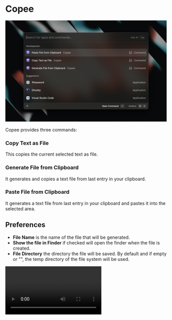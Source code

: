 # Copee
![](metadata/copee-1.png)

Copee provides three commands:

### Copy Text as File
This copies the current selected text as file.

### Generate File from Clipboard
It generates and copies a text file from last entry in your clipboard.
      
### Paste File from Clipboard
It generates a text file from last entry in your clipboard and pastes it into the selected area.


## Preferences
- **File Name** is the name of the file that will be generated.
- **Show the file in Finder** if checked will open the finder when the file is created.
- **File Directory** the directory the file will be saved. By default and if empty or "\", the temp directory of the file system will be used.

![](media/copee-video.mov)